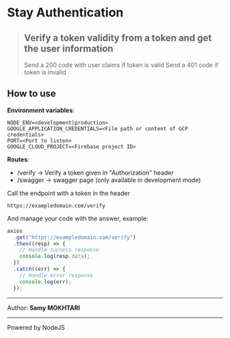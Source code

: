 # Stay Authentication

> ## Verify a token validity from a token and get the user information
>
> Send a 200 code with user claims if token is valid
> Send a 401 code if token is invalid

## How to use

**Environment variables**:

```
NODE_ENV=<development|production>
GOOGLE_APPLICATION_CREDENTIALS=<File path or content of GCP credentials>
PORT=<Port to listen>
GOOGLE_CLOUD_PROJECT=<Firebase project ID>
```

**Routes**:

- /verify -> Verify a token given in "Authorization" header
- /swagger -> swagger page (only available in development mode)

Call the endpoint with a token in the header

`https://exampledomain.com/verify`

And manage your code with the answer, example:

```js
axios
  .get("https://exampledomain.com/verify")
  .then((resp) => {
    // Handle success response
    console.log(resp.data);
  })
  .catch((err) => {
    // Handle error response
    console.log(err);
  });
```

---

Author: **Samy MOKHTARI**

---

Powered by NodeJS

